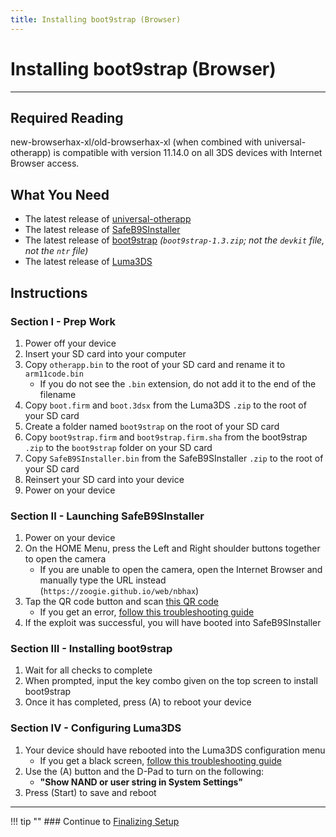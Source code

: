 ```yaml
---
title: Installing boot9strap (Browser)
---
```


# Installing boot9strap (Browser)
---

## Required Reading

new-browserhax-xl/old-browserhax-xl (when combined with universal-otherapp) is compatible with version 11.14.0 on all 3DS devices with Internet Browser access.

## What You Need

* The latest release of [universal-otherapp](https://github.com/TuxSH/universal-otherapp/releases/latest)
* The latest release of [SafeB9SInstaller](https://github.com/d0k3/SafeB9SInstaller/releases/latest)
* The latest release of [boot9strap](https://github.com/SciresM/boot9strap/releases/latest) *(`boot9strap-1.3.zip`; not the `devkit` file, not the `ntr` file)*
* The latest release of [Luma3DS](https://github.com/LumaTeam/Luma3DS/releases/latest) 

## Instructions

### Section I - Prep Work

1. Power off your device
1. Insert your SD card into your computer
1. Copy `otherapp.bin` to the root of your SD card and rename it to `arm11code.bin`
    - If you do not see the `.bin` extension, do not add it to the end of the filename
1. Copy `boot.firm` and `boot.3dsx` from the Luma3DS `.zip` to the root of your SD card
1. Create a folder named `boot9strap` on the root of your SD card
1. Copy `boot9strap.firm` and `boot9strap.firm.sha` from the boot9strap `.zip` to the `boot9strap` folder on your SD card
1. Copy `SafeB9SInstaller.bin` from the SafeB9SInstaller `.zip` to the root of your SD card
1. Reinsert your SD card into your device
1. Power on your device

### Section II - Launching SafeB9SInstaller

1. Power on your device
1. On the HOME Menu, press the Left and Right shoulder buttons together to open the camera
    - If you are unable to open the camera, open the Internet Browser and manually type the URL instead (`https://zoogie.github.io/web/nbhax`)
1. Tap the QR code button and scan [this QR code](http://api.qrserver.com/v1/create-qr-code/?color=000000&bgcolor=FFFFFF&data=https%3A%2F%2Fzoogie.github.io%2Fweb%2Fnbhax&qzone=1&margin=0&size=400x400&ecc=L)
    - If you get an error, [follow this troubleshooting guide](../troubleshooting.md#a-browser-based-exploit-is-not-working)
1. If the exploit was successful, you will have booted into SafeB9SInstaller

### Section III - Installing boot9strap

1. Wait for all checks to complete
1. When prompted, input the key combo given on the top screen to install boot9strap
1. Once it has completed, press (A) to reboot your device

### Section IV - Configuring Luma3DS

1. Your device should have rebooted into the Luma3DS configuration menu
    - If you get a black screen, [follow this troubleshooting guide](../troubleshooting.md#black-screen-on-sysnand-boot-after-installing-boot9strap)
1. Use the (A) button and the D-Pad to turn on the following:
    - **"Show NAND or user string in System Settings"**
1. Press (Start) to save and reboot

___

!!! tip ""
    ### Continue to [Finalizing Setup](../finalizing-setup.md)
